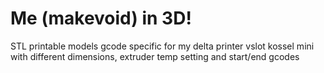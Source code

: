 # Me (makevoid) in 3D!

STL printable models
gcode specific for my delta printer vslot kossel mini with different dimensions, extruder temp setting and start/end gcodes
